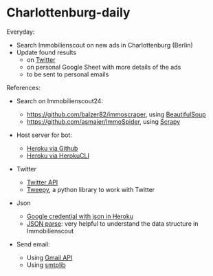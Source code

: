 # Charlottenburg-daily
Everyday:
* Search Immobilienscout on new ads in Charlottenburg (Berlin)
* Update found results 
  * on [Twitter](https://twitter.com/Berlinhouse1) 
  * on personal Google Sheet with more details of the ads
  * to be sent to personal emails


References:
* Search on Immobilienscout24:
  * https://github.com/balzer82/immoscraper, using [BeautifulSoup](https://www.crummy.com/software/BeautifulSoup/bs4/doc/)
  * https://github.com/asmaier/ImmoSpider, using [Scrapy](https://scrapy.org/doc/)
* Host server for bot:
  * [Heroku via Github](https://github.com/tranvohuy/simple_twitter_bot_Heroku_via_Github)
  * [Heroku via HerokuCLI](https://github.com/tranvohuy/simple_twitter_bot)
* Twitter
  * [Twitter API](https://developer.twitter.com/en/docs.html)
  * [Tweepy](http://docs.tweepy.org/en/v3.5.0/getting_started.html), a python library to work with Twitter
  
* Json
   * [Google credential with json in Heroku](https://gist.github.com/hpiwowar/e8360c534444dc26f7fe65dabf138902)
   * [JSON parse](http://json.parser.online.fr/): very helpful to understand the data structure in Immobilienscout
   
 * Send email:
   * Using [Gmail API](https://github.com/shankarj67/python-gmail-api)
   * Using [smtplib](https://stackoverflow.com/questions/10147455/how-to-send-an-email-with-gmail-as-provider-using-python)

